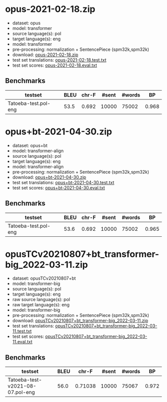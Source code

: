 # opus-2021-02-18.zip

* dataset: opus
* model: transformer
* source language(s): pol
* target language(s): eng
* model: transformer
* pre-processing: normalization + SentencePiece (spm32k,spm32k)
* download: [opus-2021-02-18.zip](https://object.pouta.csc.fi/Tatoeba-MT-models/pol-eng/opus-2021-02-18.zip)
* test set translations: [opus-2021-02-18.test.txt](https://object.pouta.csc.fi/Tatoeba-MT-models/pol-eng/opus-2021-02-18.test.txt)
* test set scores: [opus-2021-02-18.eval.txt](https://object.pouta.csc.fi/Tatoeba-MT-models/pol-eng/opus-2021-02-18.eval.txt)

## Benchmarks

| testset | BLEU  | chr-F | #sent | #words | BP |
|---------|-------|-------|-------|--------|----|
| Tatoeba-test.pol-eng 	| 53.5 	| 0.692 	| 10000 	| 75002 	| 0.968 |



# opus+bt-2021-04-30.zip

* dataset: opus+bt
* model: transformer-align
* source language(s): pol
* target language(s): eng
* model: transformer-align
* pre-processing: normalization + SentencePiece (spm32k,spm32k)
* download: [opus+bt-2021-04-30.zip](https://object.pouta.csc.fi/Tatoeba-MT-models/pol-eng/opus+bt-2021-04-30.zip)
* test set translations: [opus+bt-2021-04-30.test.txt](https://object.pouta.csc.fi/Tatoeba-MT-models/pol-eng/opus+bt-2021-04-30.test.txt)
* test set scores: [opus+bt-2021-04-30.eval.txt](https://object.pouta.csc.fi/Tatoeba-MT-models/pol-eng/opus+bt-2021-04-30.eval.txt)

## Benchmarks

| testset | BLEU  | chr-F | #sent | #words | BP |
|---------|-------|-------|-------|--------|----|
| Tatoeba-test.pol-eng 	| 53.6 	| 0.692 	| 10000 	| 75002 	| 0.965 |


# opusTCv20210807+bt_transformer-big_2022-03-11.zip

* dataset: opusTCv20210807+bt
* model: transformer-big
* source language(s): pol
* target language(s): eng
* raw source language(s): pol
* raw target language(s): eng
* model: transformer-big
* pre-processing: normalization + SentencePiece (spm32k,spm32k)
* download: [opusTCv20210807+bt_transformer-big_2022-03-11.zip](https://object.pouta.csc.fi/Tatoeba-MT-models/pol-eng/opusTCv20210807+bt_transformer-big_2022-03-11.zip)
* test set translations: [opusTCv20210807+bt_transformer-big_2022-03-11.test.txt](https://object.pouta.csc.fi/Tatoeba-MT-models/pol-eng/opusTCv20210807+bt_transformer-big_2022-03-11.test.txt)
* test set scores: [opusTCv20210807+bt_transformer-big_2022-03-11.eval.txt](https://object.pouta.csc.fi/Tatoeba-MT-models/pol-eng/opusTCv20210807+bt_transformer-big_2022-03-11.eval.txt)

## Benchmarks

| testset | BLEU  | chr-F | #sent | #words | BP |
|---------|-------|-------|-------|--------|----|
| Tatoeba-test-v2021-08-07.pol-eng 	| 56.0 	| 0.71038 	| 10000 	| 75067 	| 0.972 |


